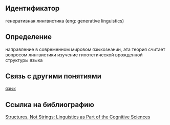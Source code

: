 ## Идентификатор

генеративная лингвистика (eng: generative linguistics)

## Определение

направление в современном мировом языкознании, эта теория считает вопросом лингвистики изучение гипотетической врожденной структуры языка

## Связь с другими понятиями

[язык](https://github.com/Dememedp/yapis-course/blob/main/concept/Language.md)

## Ссылка на библиографию

[Structures, Not Strings: Linguistics as Part of the Cognitive Sciences]()
